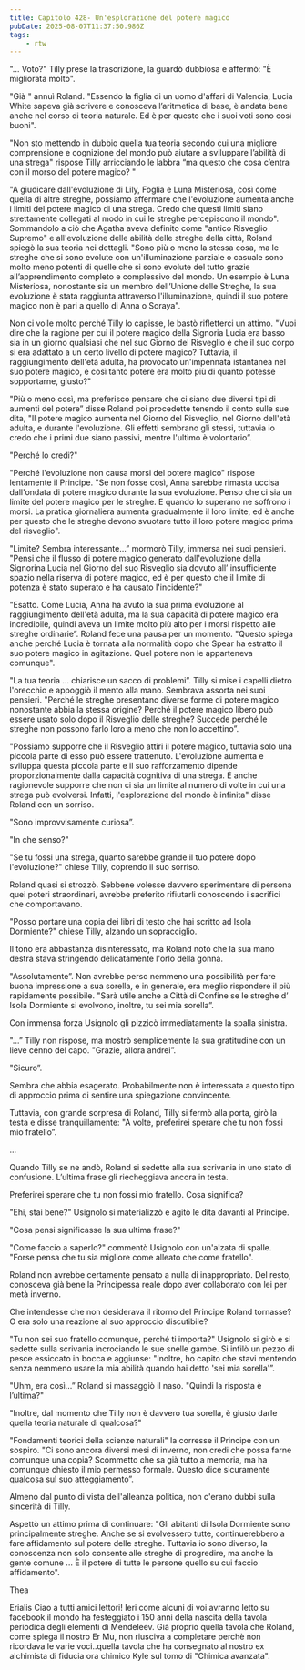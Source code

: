 ```yaml
---
title: Capitolo 428- Un'esplorazione del potere magico
pubDate: 2025-08-07T11:37:50.986Z
tags:
    - rtw
---
```















"... Voto?" Tilly prese la trascrizione, la guardò dubbiosa e affermò: "È migliorata molto".


"Già " annuì Roland. "Essendo la figlia di un uomo d'affari di Valencia, Lucia White sapeva già scrivere e conosceva l’aritmetica di base, è andata bene anche nel corso di teoria naturale. Ed è per questo che i suoi voti sono così buoni".


"Non sto mettendo in dubbio quella tua teoria secondo cui una migliore comprensione e cognizione del mondo può aiutare a sviluppare l’abilità di una strega" rispose Tilly arricciando le labbra “ma questo che cosa c’entra con il morso del potere magico? "


"A giudicare dall'evoluzione di Lily, Foglia e Luna Misteriosa, così come quella di altre streghe, possiamo affermare che l'evoluzione aumenta anche i limiti del potere magico di una strega. Credo che questi limiti siano strettamente collegati al modo in cui le streghe percepiscono il mondo". Sommandolo a ciò che Agatha aveva definito come "antico Risveglio Supremo" e all'evoluzione delle abilità delle streghe della città, Roland spiegò la sua teoria nei dettagli. "Sono più o meno la stessa cosa, ma le streghe che si sono evolute con un'illuminazione parziale o casuale sono molto meno potenti di quelle che si sono evolute del tutto grazie all’apprendimento completo e complessivo del mondo. Un esempio è Luna Misteriosa, nonostante sia un membro dell’Unione delle Streghe, la sua evoluzione è stata raggiunta attraverso l'illuminazione, quindi il suo potere magico non è pari a quello di Anna o Soraya".


Non ci volle molto perché Tilly lo capisse, le bastò rifletterci un attimo. "Vuoi dire che la ragione per cui il potere magico della Signoria Lucia era basso sia in un giorno qualsiasi che nel suo Giorno del Risveglio è che il suo corpo si era adattato a un certo livello di potere magico? Tuttavia, il raggiungimento dell'età adulta, ha provocato un'impennata istantanea nel suo potere magico, e così tanto potere era molto più di quanto potesse sopportarne, giusto?"


"Più o meno così, ma preferisco pensare che ci siano due diversi tipi di aumenti del potere” disse Roland poi procedette tenendo il conto sulle sue dita, "Il potere magico aumenta nel Giorno del Risveglio, nel Giorno dell'età adulta, e durante l'evoluzione. Gli effetti sembrano gli stessi, tuttavia io credo che i primi due siano passivi, mentre l'ultimo è volontario”.


"Perché lo credi?"


"Perché l'evoluzione non causa morsi del potere magico" rispose lentamente il Principe. "Se non fosse così, Anna sarebbe rimasta uccisa dall'ondata di potere magico durante la sua evoluzione. Penso che ci sia un limite del potere magico per le streghe. E quando lo superano ne soffrono i morsi. La pratica giornaliera aumenta gradualmente il loro limite, ed è anche per questo che le streghe devono svuotare tutto il loro potere magico prima del risveglio".


"Limite? Sembra interessante...” mormorò Tilly, immersa nei suoi pensieri. "Pensi che il flusso di potere magico generato dall'evoluzione della Signorina Lucia nel Giorno del suo Risveglio sia dovuto all’ insufficiente spazio nella riserva di potere magico, ed è per questo che il limite di potenza è stato superato e ha causato l'incidente?"


"Esatto. Come Lucia, Anna ha avuto la sua prima evoluzione al raggiungimento dell'età adulta, ma la sua capacità di potere magico era incredibile, quindi aveva un limite molto più alto per i morsi rispetto alle streghe ordinarie”. Roland fece una pausa per un momento. "Questo spiega anche perché Lucia è tornata alla normalità dopo che Spear ha estratto il suo potere magico in agitazione. Quel potere non le apparteneva comunque".


"La tua teoria ... chiarisce un sacco di problemi”. Tilly si mise i capelli dietro l'orecchio e appoggiò il mento alla mano. Sembrava assorta nei suoi pensieri. "Perché le streghe presentano diverse forme di potere magico nonostante abbia la stessa origine? Perché il potere magico libero può essere usato solo dopo il Risveglio delle streghe? Succede perché le streghe non possono farlo loro a meno che non lo accettino”.


"Possiamo supporre che il Risveglio attiri il potere magico, tuttavia solo una piccola parte di esso può essere trattenuto. L'evoluzione aumenta e sviluppa questa piccola parte e il suo rafforzamento dipende proporzionalmente dalla capacità cognitiva di una strega. È anche ragionevole supporre che non ci sia un limite al numero di volte in cui una strega può evolversi. Infatti, l'esplorazione del mondo è infinita" disse Roland con un sorriso.


"Sono improvvisamente curiosa”.


"In che senso?"


"Se tu fossi una strega, quanto sarebbe grande il tuo potere dopo l'evoluzione?" chiese Tilly, coprendo il suo sorriso.


Roland quasi si strozzò. Sebbene volesse davvero sperimentare di persona quei poteri straordinari, avrebbe preferito rifiutarli conoscendo i sacrifici che comportavano.


"Posso portare una copia dei libri di testo che hai scritto ad Isola Dormiente?" chiese Tilly, alzando un sopracciglio.


Il tono era abbastanza disinteressato, ma Roland notò che la sua mano destra stava stringendo delicatamente l'orlo della gonna.


"Assolutamente”. Non avrebbe perso nemmeno una possibilità per fare buona impressione a sua sorella, e in generale, era meglio rispondere il più rapidamente possibile. "Sarà utile anche a Città di Confine se le streghe d’ Isola Dormiente si evolvono, inoltre, tu sei mia sorella”.


Con immensa forza Usignolo gli pizzicò immediatamente la spalla sinistra.


"...” Tilly non rispose, ma mostrò semplicemente la sua gratitudine con un lieve cenno del capo. "Grazie, allora andrei”.


"Sicuro”.


Sembra che abbia esagerato. Probabilmente non è interessata a questo tipo di approccio prima di sentire una spiegazione convincente.


Tuttavia, con grande sorpresa di Roland, Tilly si fermò alla porta, girò la testa e disse tranquillamente: "A volte, preferirei sperare che tu non fossi mio fratello”.


...


Quando Tilly se ne andò, Roland si sedette alla sua scrivania in uno stato di confusione. L’ultima frase gli riecheggiava ancora in testa.


Preferirei sperare che tu non fossi mio fratello. Cosa significa?


"Ehi, stai bene?" Usignolo si materializzò e agitò le dita davanti al Principe.


"Cosa pensi significasse la sua ultima frase?"


"Come faccio a saperlo?" commentò Usignolo con un'alzata di spalle. "Forse pensa che tu sia migliore come alleato che come fratello".


Roland non avrebbe certamente pensato a nulla di inappropriato. Del resto, conosceva già bene la Principessa reale dopo aver collaborato con lei per metà inverno.


Che intendesse che non desiderava il ritorno del Principe Roland tornasse? O era solo una reazione al suo approccio discutibile?


"Tu non sei suo fratello comunque, perché ti importa?" Usignolo si girò e si sedette sulla scrivania incrociando le sue snelle gambe. Si infilò un pezzo di pesce essiccato in bocca e aggiunse: "Inoltre, ho capito che stavi mentendo senza nemmeno usare la mia abilità quando hai detto 'sei mia sorella'”.


"Uhm, era così...” Roland si massaggiò il naso. "Quindi la risposta è l’ultima?"


"Inoltre, dal momento che Tilly non è davvero tua sorella, è giusto darle quella teoria naturale di qualcosa?"


"Fondamenti teorici della scienze naturali" la corresse il Principe con un sospiro. "Ci sono ancora diversi mesi di inverno, non credi che possa farne comunque una copia? Scommetto che sa già tutto a memoria, ma ha comunque chiesto il mio permesso formale. Questo dice sicuramente qualcosa sul suo atteggiamento”.


Almeno dal punto di vista dell'alleanza politica, non c'erano dubbi sulla sincerità di Tilly.


Aspettò un attimo prima di continuare: "Gli abitanti di Isola Dormiente sono principalmente streghe. Anche se si evolvessero tutte, continuerebbero a fare affidamento sul potere delle streghe. Tuttavia io sono diverso, la conoscenza non solo consente alle streghe di progredire, ma anche la gente comune ... È il potere di tutte le persone quello su cui faccio affidamento".


Thea






 Erialis Ciao a tutti amici lettori! Ieri come alcuni di voi avranno letto su facebook il mondo ha festeggiato i 150 anni della nascita della tavola periodica degli elementi di Mendeleev. Già proprio quella tavola che Roland, come spiega il nostro Er Mu, non riusciva a completare perchè non ricordava le varie voci..quella tavola che ha consegnato al nostro ex alchimista di fiducia ora chimico Kyle sul tomo di "Chimica avanzata".
                                


                                



